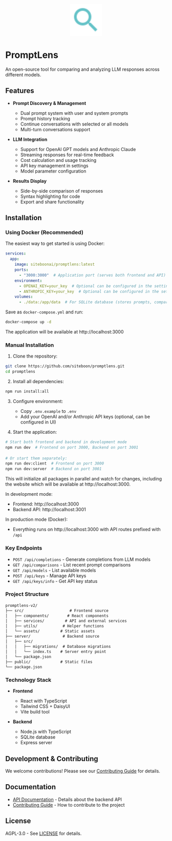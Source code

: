 <p align="center">
  <img src="public/lens.svg" alt="PromptLens Logo" width="100" height="100"/>
</p>

# PromptLens

An open-source tool for comparing and analyzing LLM responses across different models.

## Features

- **Prompt Discovery & Management**
  - Dual prompt system with user and system prompts
  - Prompt history tracking
  - Continue conversations with selected or all models
  - Multi-turn conversations support

- **LLM Integration**
  - Support for OpenAI GPT models and Anthropic Claude
  - Streaming responses for real-time feedback
  - Cost calculation and usage tracking
  - API key management in settings
  - Model parameter configuration

- **Results Display**
  - Side-by-side comparison of responses
  - Syntax highlighting for code
  - Export and share functionality



## Installation

### Using Docker (Recommended)

The easiest way to get started is using Docker:

```yaml
services:
  app:
    image: siteboonai/promptlens:latest
    ports:
      - "3000:3000"  # Application port (serves both frontend and API)
    environment:
      - OPENAI_KEY=your_key  # Optional can be configured in the settings later on
      - ANTHROPIC_KEY=your_key  # Optional can be configured in the settings later on
    volumes:
      - ./data:/app/data  # For SQLite database (stores prompts, comparisons, and encrypted API keys)
```
Save as `docker-compose.yml` and run:
```bash
docker-compose up -d
```

The application will be available at http://localhost:3000

### Manual Installation

1. Clone the repository:
```bash
git clone https://github.com/siteboon/promptlens.git
cd promptlens
```

2. Install all dependencies:
```bash
npm run install:all
```

3. Configure environment:
   - Copy `.env.example` to `.env`
   - Add your OpenAI and/or Anthropic API keys (optional, can be configured in UI)

4. Start the application:
```bash
# Start both frontend and backend in development mode
npm run dev  # Frontend on port 3000, Backend on port 3001

# Or start them separately:
npm run dev:client  # Frontend on port 3000
npm run dev:server  # Backend on port 3001
```
This will initialize all packages in parallel and watch for changes, including the website which will be available at http://localhost:3000.

In development mode:
- Frontend: http://localhost:3000
- Backend API: http://localhost:3001

In production mode (Docker):
- Everything runs on http://localhost:3000 with API routes prefixed with `/api`


### Key Endpoints

- `POST /api/completions` - Generate completions from LLM models
- `GET /api/comparisons` - List recent prompt comparisons
- `GET /api/models` - List available models
- `POST /api/keys` - Manage API keys
- `GET /api/keys/info` - Get API key status


### Project Structure

```
promptlens-v2/
├── src/                    # Frontend source
│   ├── components/        # React components
│   ├── services/         # API and external services
│   ├── utils/           # Helper functions
│   └── assets/         # Static assets
├── server/              # Backend source
│   ├── src/
│   │   ├── migrations/  # Database migrations
│   │   └── index.ts    # Server entry point
│   └── package.json
├── public/             # Static files
└── package.json
```

### Technology Stack

- **Frontend**
  - React with TypeScript
  - Tailwind CSS + DaisyUI
  - Vite build tool

- **Backend**
  - Node.js with TypeScript
  - SQLite database
  - Express server



## Development & Contributing
We welcome contributions! Please see our [Contributing Guide](CONTRIBUTING.md) for details.



## Documentation

- [API Documentation](API.md) - Details about the backend API
- [Contributing Guide](CONTRIBUTING.md) - How to contribute to the project

## License

AGPL-3.0 - See [LICENSE](LICENSE) for details.

